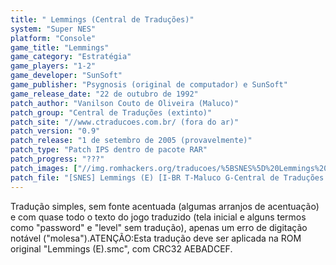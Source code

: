 ```yaml
---
title: " Lemmings (Central de Traduções)"
system: "Super NES"
platform: "Console"
game_title: "Lemmings"
game_category: "Estratégia"
game_players: "1-2"
game_developer: "SunSoft"
game_publisher: "Psygnosis (original de computador) e SunSoft"
game_release_date: "22 de outubro de 1992"
patch_author: "Vanilson Couto de Oliveira (Maluco)"
patch_group: "Central de Traduções (extinto)"
patch_site: "//www.ctraducoes.com.br/ (fora do ar)"
patch_version: "0.9"
patch_release: "1 de setembro de 2005 (provavelmente)"
patch_type: "Patch IPS dentro de pacote RAR"
patch_progress: "???"
patch_images: ["//img.romhackers.org/traducoes/%5BSNES%5D%20Lemmings%20-%20Central%20de%20Traducoes%20-%201.png","//img.romhackers.org/traducoes/%5BSNES%5D%20Lemmings%20-%20Central%20de%20Traducoes%20-%202.png","//img.romhackers.org/traducoes/%5BSNES%5D%20Lemmings%20-%20Central%20de%20Traducoes%20-%203.png"]
patch_file: "[SNES] Lemmings (E) [I-BR T-Maluco G-Central de Traduções V-0.9 A-2005].rar"
---
```

Tradução simples, sem fonte acentuada (algumas arranjos de acentuação) e com quase todo o texto do jogo traduzido (tela inicial e alguns termos como "password" e "level" sem tradução), apenas um erro de digitação notável ("molesa").ATENÇÃO:Esta tradução deve ser aplicada na ROM original "Lemmings (E).smc", com CRC32 AEBADCEF.